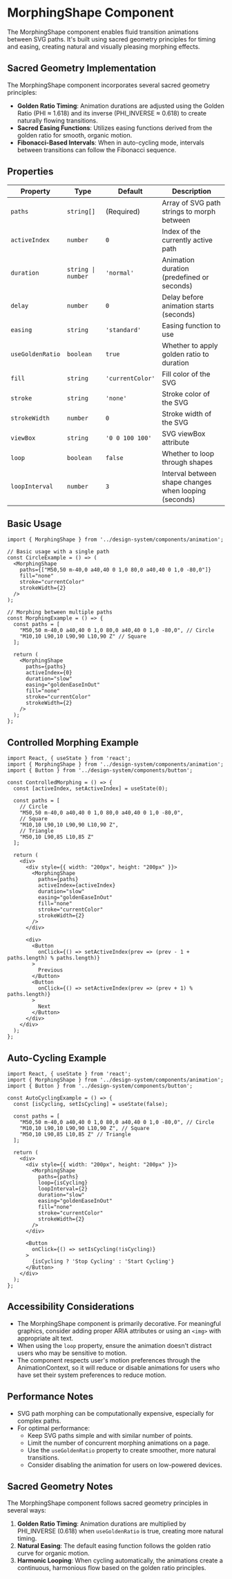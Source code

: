 # MorphingShape Component

The MorphingShape component enables fluid transition animations between SVG paths. It's built using sacred geometry principles for timing and easing, creating natural and visually pleasing morphing effects.

## Sacred Geometry Implementation

The MorphingShape component incorporates several sacred geometry principles:

- **Golden Ratio Timing**: Animation durations are adjusted using the Golden Ratio (PHI ≈ 1.618) and its inverse (PHI_INVERSE ≈ 0.618) to create naturally flowing transitions.
- **Sacred Easing Functions**: Utilizes easing functions derived from the golden ratio for smooth, organic motion.
- **Fibonacci-Based Intervals**: When in auto-cycling mode, intervals between transitions can follow the Fibonacci sequence.

## Properties

| Property        | Type                 | Default       | Description                                       |
|-----------------|----------------------|---------------|---------------------------------------------------|
| `paths`         | `string[]`           | (Required)    | Array of SVG path strings to morph between        |
| `activeIndex`   | `number`             | `0`           | Index of the currently active path                |
| `duration`      | `string \| number`   | `'normal'`    | Animation duration (predefined or seconds)        |
| `delay`         | `number`             | `0`           | Delay before animation starts (seconds)           |
| `easing`        | `string`             | `'standard'`  | Easing function to use                            |
| `useGoldenRatio`| `boolean`            | `true`        | Whether to apply golden ratio to duration         |
| `fill`          | `string`             | `'currentColor'` | Fill color of the SVG                          |
| `stroke`        | `string`             | `'none'`      | Stroke color of the SVG                           |
| `strokeWidth`   | `number`             | `0`           | Stroke width of the SVG                           |
| `viewBox`       | `string`             | `'0 0 100 100'` | SVG viewBox attribute                           |
| `loop`          | `boolean`            | `false`       | Whether to loop through shapes                    |
| `loopInterval`  | `number`             | `3`           | Interval between shape changes when looping (seconds) |

## Basic Usage

```tsx
import { MorphingShape } from '../design-system/components/animation';

// Basic usage with a single path
const CircleExample = () => (
  <MorphingShape
    paths={["M50,50 m-40,0 a40,40 0 1,0 80,0 a40,40 0 1,0 -80,0"]}
    fill="none"
    stroke="currentColor"
    strokeWidth={2}
  />
);

// Morphing between multiple paths
const MorphingExample = () => {
  const paths = [
    "M50,50 m-40,0 a40,40 0 1,0 80,0 a40,40 0 1,0 -80,0", // Circle
    "M10,10 L90,10 L90,90 L10,90 Z" // Square
  ];
  
  return (
    <MorphingShape
      paths={paths}
      activeIndex={0}
      duration="slow"
      easing="goldenEaseInOut"
      fill="none"
      stroke="currentColor"
      strokeWidth={2}
    />
  );
};
```

## Controlled Morphing Example

```tsx
import React, { useState } from 'react';
import { MorphingShape } from '../design-system/components/animation';
import { Button } from '../design-system/components/button';

const ControlledMorphing = () => {
  const [activeIndex, setActiveIndex] = useState(0);
  
  const paths = [
    // Circle
    "M50,50 m-40,0 a40,40 0 1,0 80,0 a40,40 0 1,0 -80,0",
    // Square
    "M10,10 L90,10 L90,90 L10,90 Z",
    // Triangle
    "M50,10 L90,85 L10,85 Z"
  ];
  
  return (
    <div>
      <div style={{ width: "200px", height: "200px" }}>
        <MorphingShape
          paths={paths}
          activeIndex={activeIndex}
          duration="slow"
          easing="goldenEaseInOut"
          fill="none"
          stroke="currentColor"
          strokeWidth={2}
        />
      </div>
      
      <div>
        <Button 
          onClick={() => setActiveIndex(prev => (prev - 1 + paths.length) % paths.length)}
        >
          Previous
        </Button>
        <Button 
          onClick={() => setActiveIndex(prev => (prev + 1) % paths.length)}
        >
          Next
        </Button>
      </div>
    </div>
  );
};
```

## Auto-Cycling Example

```tsx
import React, { useState } from 'react';
import { MorphingShape } from '../design-system/components/animation';
import { Button } from '../design-system/components/button';

const AutoCyclingExample = () => {
  const [isCycling, setIsCycling] = useState(false);
  
  const paths = [
    "M50,50 m-40,0 a40,40 0 1,0 80,0 a40,40 0 1,0 -80,0", // Circle
    "M10,10 L90,10 L90,90 L10,90 Z", // Square
    "M50,10 L90,85 L10,85 Z" // Triangle
  ];
  
  return (
    <div>
      <div style={{ width: "200px", height: "200px" }}>
        <MorphingShape
          paths={paths}
          loop={isCycling}
          loopInterval={2}
          duration="slow"
          easing="goldenEaseInOut"
          fill="none"
          stroke="currentColor"
          strokeWidth={2}
        />
      </div>
      
      <Button 
        onClick={() => setIsCycling(!isCycling)}
      >
        {isCycling ? 'Stop Cycling' : 'Start Cycling'}
      </Button>
    </div>
  );
};
```

## Accessibility Considerations

- The MorphingShape component is primarily decorative. For meaningful graphics, consider adding proper ARIA attributes or using an `<img>` with appropriate alt text.
- When using the `loop` property, ensure the animation doesn't distract users who may be sensitive to motion.
- The component respects user's motion preferences through the AnimationContext, so it will reduce or disable animations for users who have set their system preferences to reduce motion.

## Performance Notes

- SVG path morphing can be computationally expensive, especially for complex paths.
- For optimal performance:
  - Keep SVG paths simple and with similar number of points.
  - Limit the number of concurrent morphing animations on a page.
  - Use the `useGoldenRatio` property to create smoother, more natural transitions.
  - Consider disabling the animation for users on low-powered devices.

## Sacred Geometry Notes

The MorphingShape component follows sacred geometry principles in several ways:

1. **Golden Ratio Timing**: Animation durations are multiplied by PHI_INVERSE (0.618) when `useGoldenRatio` is true, creating more natural timing.
2. **Natural Easing**: The default easing function follows the golden ratio curve for organic motion.
3. **Harmonic Looping**: When cycling automatically, the animations create a continuous, harmonious flow based on the golden ratio principles. 